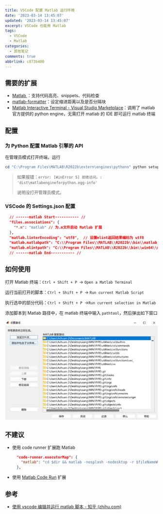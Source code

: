 ```yaml
---
title: VSCode 配置 Matlab 运行环境
date: '2023-03-14 13:45:07'
updated: '2023-03-14 13:45:07'
excerpt: VSCode 也能用 Matlab
tags:
  - VSCode
  - Matlab
categories:
  - 其他笔记
comments: true
abbrlink: c873b400
---
```




## 需要的扩展

* [Matlab ](https://marketplace.visualstudio.com/items?itemName=Gimly81.matlab)：支持代码高亮、snippets、代码检查
* [matlab-formatter](https://marketplace.visualstudio.com/items?itemName=AffenWiesel.matlab-formatter)：设定缩进距离以及是否分隔块
* [Matlab Interactive Terminal - Visual Studio Marketplace](https://marketplace.visualstudio.com/items?itemName=apommel.matlab-interactive-terminal)：调用了 matlab 官方提供的 python engine，无需打开 matlab 的 IDE 即可运行 matlab 终端

## 配置

### 为 Python 配置 Matlab 引擎的 API

在管理员模式打开终端，运行

```powershell
cd "C:\Program Files\MATLAB\R2022b\extern\engines\pythonn" python setup.py install
```

> 如果报错：​`error: [WinError 5] 拒绝访问。: 'dist\matlabengineforpython.egg-info'`​
>
> 说明没打开管理员模式。

### VSCode 的 Settings.json 配置

```json
  // ------matlab Start----------- //
  "files.associations": {
    "*.m": "matlab" // 为.m文件启动 Matlab 扩展
  },
  "matlab.linterEncoding": "utf8",  // 设置mlint返回结果编码为 utf8
  "matlab.matlabpath": "C:\\Program Files\\MATLAB\\R2022b\\bin\\matlab.exe", // 根据自己的路径设置matlab.exe路径
  "matlab.mlintpath": "C:\\Program Files\\MATLAB\\R2022b\\bin\\win64\\mlint.exe", // 根据自己的路径设置mlint.exe路径
  // ------matlab End----------- //
```

## 如何使用

打开 Matlab 终端：`Ctrl + Shift + P ​`​→ `Open a Matlab Terminal`​

运行当前打开的脚本：​`Ctrl + Shift + P ​`​→ `Run current Matlab Script`​

执行选中的部分代码：​`Ctrl + Shift + P ​`​→`Run current selection in Matlab`​

添加脚本到 Matlab 路径中，在 matlab 终端中输入 `pathtool`​，然后弹出如下窗口

​​![image](https://raw.githubusercontent.com/Achuan-2/PicBed/pic/assets/202308101027924.png)​​

## 不建议

* 使用 code runner 扩展跑 Matlab

  ```json
    "code-runner.executorMap": {
      "matlab": "cd $dir && matlab -nosplash -nodesktop -r $fileNameWithoutExt"
    },
  ```
* 使用 [Matlab Code Run](https://marketplace.visualstudio.com/items?itemName=bramvanbilsen.matlab-code-run) 扩展

## 参考

* [使用 vscode 编辑并运行 matlab 脚本 - 知乎 (zhihu.com)](https://zhuanlan.zhihu.com/p/395486395)
